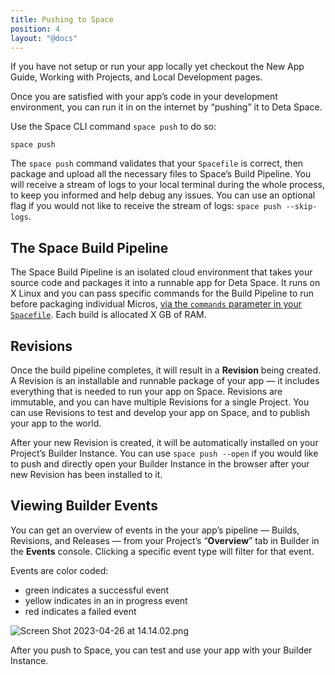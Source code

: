 ```yaml
---
title: Pushing to Space
position: 4
layout: "@docs"
---
```


If you have not setup or run your app locally yet checkout the New App Guide, Working with Projects, and Local Development pages.

Once you are satisfied with your app’s code in your development environment, you can run it in on the internet by “pushing” it to Deta Space.

Use the Space CLI command `space push` to do so:

```
space push
```

The `space push` command validates that your `Spacefile` is correct, then package and upload all the necessary files to Space’s Build Pipeline. You will receive a stream of logs to your local terminal during the whole process, to keep you informed and help debug any issues. You can use an optional flag if you would not like to receive the stream of logs: `space push --skip-logs`.

## The Space Build Pipeline

The Space Build Pipeline is an isolated cloud environment that takes your source code and packages it into a runnable app for Deta Space. It runs on X Linux and you can pass specific commands for the Build Pipeline to run before packaging individual Micros, [via the `commands` parameter in your `Spacefile`](https://deta.space/docs/en/reference/spacefile#commands). Each build is allocated X GB of RAM.

## Revisions

Once the build pipeline completes, it will result in a **Revision** being created. A Revision is an installable and runnable package of your app — it includes everything that is needed to run your app on Space. Revisions are immutable, and you can have multiple Revisions for a single Project. You can use Revisions to test and develop your app on Space, and to publish your app to the world.

After your new Revision is created, it will be automatically installed on your Project’s Builder Instance. You can use `space push --open` if you would like to push and directly open your Builder Instance in the browser after your new Revision has been installed to it.

## Viewing Builder Events

You can get an overview of events in the your app’s pipeline — Builds, Revisions, and Releases — from your Project’s “**Overview**” tab in Builder in the **Events** console. Clicking a specific event type will filter for that event.

Events are color coded:

- green indicates a successful event
- yellow indicates in an in progress event
- red indicates a failed event

![Screen Shot 2023-04-26 at 14.14.02.png](Pushing%20to%20Space%20695a21c330ad4c6a85494bb71f85e030/Screen_Shot_2023-04-26_at_14.14.02.png)

After you push to Space, you can test and use your app with your Builder Instance.